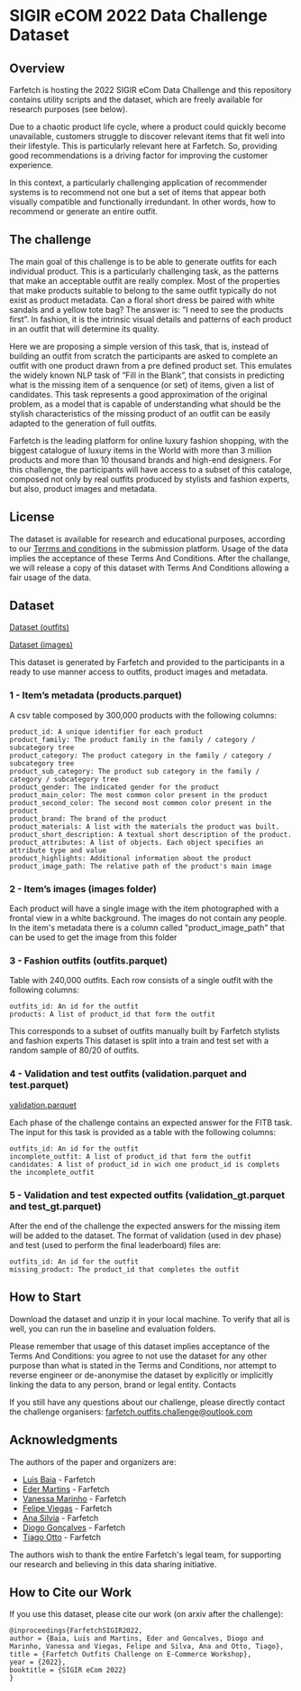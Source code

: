 # SIGIR eCOM 2022 Data Challenge Dataset
## Overview
Farfetch is hosting the 2022 SIGIR eCom Data Challenge and this repository contains utility scripts and the dataset, which are freely available for research purposes (see below).

Due to a chaotic product life cycle, where a product could quickly 
become unavailable, customers struggle to discover relevant items that 
fit well into their lifestyle. This is particularly relevant here at 
Farfetch. So, providing good recommendations is a driving factor for improving 
the customer experience.

In this context, a particularly challenging application of recommender 
systems is to recommend not one but a set of items that appear both 
visually compatible and functionally irredundant. In other words, how 
to recommend or generate an entire outfit. 

## The challenge

The main goal of this challenge is to be able to generate outfits for 
each individual product. This is a particularly challenging task, as the 
patterns that make an acceptable outfit are really complex. Most of the 
properties that make products suitable to belong to the same outfit 
typically do not exist as product metadata. Can a floral short dress be 
paired with white sandals and a yellow tote bag? The answer is: ”I need 
to see the products first”. In fashion, it is the intrinsic visual 
details and patterns of each product in an outfit that will determine 
its quality.

Here we are proposing a simple version of this task, that is, instead of 
building an outfit from scratch the participants are asked to complete an
outfit with one product drawn from a pre defined product set. This emulates
the widely known NLP task of ”Fill in the Blank”, that consists in predicting what is 
the missing item of a senquence (or set) of items, given a list of candidates. 
This task represents a good approximation of the original problem, as a 
model that is capable of understanding what should be the stylish characteristics 
of the missing product of an outfit can be easily adapted to the generation of full outfits.

Farfetch is the leading platform for online luxury fashion shopping, with the biggest 
catalogue of luxury items in the World with more than 3 million products 
and more than 10 thousand brands and high-end designers. For this 
challenge, the participants will have access to a subset of this cataloge,
composed not only by real outfits produced by stylists and fashion 
experts, but also, product images and metadata. 

## License

The dataset is available for research and educational purposes, according to our [Terrms and conditions](https://eval.ai/web/challenges/challenge-page/1721/evaluation)
in the submission platform. Usage of the data implies the acceptance of these Terms And Conditions.
After the challange, we will release a copy of this dataset with Terms And Conditions allowing a fair usage of the data.

## Dataset
[Dataset (outfits)](https://storage.googleapis.com/sigir-challenge/dataset.tar.gz)

[Dataset (images)](https://storage.googleapis.com/sigir-challenge/images.tar.gz)

This dataset is generated by Farfetch and provided to the
participants in a ready to use manner access to outfits, product images and metadata.

### 1 - Item’s metadata (products.parquet)
A csv table composed by 300,000 products with the following columns:

    product_id: A unique identifier for each product
    product_family: The product family in the family / category / subcategory tree
    product_category: The product category in the family / category / subcategory tree
    product_sub_category: The product sub category in the family / category / subcategory tree
    product_gender: The indicated gender for the product
    product_main_color: The most common color present in the product
    product_second_color: The second most common color present in the product
    product_brand: The brand of the product
    product_materials: A list with the materials the product was built.
    product_short_description: A textual short description of the product.
    product_attributes: A list of objects. Each object specifies an attribute type and value
    product_highlights: Additional information about the product
    product_image_path: The relative path of the product's main image

### 2 - Item’s images (images folder)
Each product will have a single image with the item photographed with a frontal view
in a white background. The images do not contain any people. In the item's metadata there is a column called "product_image_path" that can be used to get the image from this folder

### 3 - Fashion outfits (outfits.parquet)
Table with 240,000 outfits. Each row consists of a single outfit with the following
columns:

    outfits_id: An id for the outfit
    products: A list of product_id that form the outfit

This corresponds to a subset of outfits manually built by Farfetch stylists and fashion experts
This dataset is split into a train and test set with a random sample of 80/20 of outfits.

### 4 - Validation and test outfits (validation.parquet and test.parquet)
[validation.parquet](https://storage.googleapis.com/sigir-challenge/stage1.parquet)

Each phase of the challenge contains an expected answer for the FITB task.
The input for this task is provided as a table with the following columns:

    outfits_id: An id for the outfit
    incomplete_outfit: A list of product_id that form the outfit
    candidates: A list of product_id in wich one product_id is complets the incomplete_outfit

### 5 - Validation and test expected outfits (validation_gt.parquet and test_gt.parquet)
After the end of the challenge the expected answers for the missing item
will be added to the dataset. The format of validation (used in dev 
phase) and test (used to perform the final leaderboard) files are:

    outfits_id: An id for the outfit
    missing_product: The product_id that completes the outfit

## How to Start

Download the dataset and unzip it in your local machine. To verify that all is well, you can run the in baseline and evaluation folders.

Please remember that usage of this dataset implies acceptance of the Terms And Conditions: you agree to not use the dataset for any other purpose than what is stated in the Terms and Conditions, nor attempt to reverse engineer or de-anonymise the dataset by explicitly or implicitly linking the data to any person, brand or legal entity.
Contacts

If you still have any questions about our challenge, please directly contact the  challenge organisers: [farfetch.outfits.challenge@outlook.com](mailto:farfetch.outfits.challenge@outlook.com)

## Acknowledgments

The authors of the paper and organizers are:

- [Luis Baia](https://www.linkedin.com/in/luís-baía-031566b3/) - Farfetch
- [Eder Martins](https://www.linkedin.com/in/ederfmartins/) - Farfetch
- [Vanessa Marinho](https://www.linkedin.com/in/vanessaqmarinho/) - Farfetch
- [Felipe Viegas](https://www.linkedin.com/in/felipe-viegas-449a7651/) - Farfetch
- [Ana Silvia](https://www.linkedin.com/in/anasilviacsilva/) - Farfetch
- [Diogo Gonçalves](https://www.linkedin.com/in/diogoncalves/) - Farfetch
- [Tiago Otto](https://www.linkedin.com/in/tiagoottorodrigues/) - Farfetch

The authors wish to thank the entire Farfetch's legal team, for supporting our research and believing in this data sharing initiative.

## How to Cite our Work

If you use this dataset, please cite our work (on arxiv after the challenge):

```
@inproceedings{FarfetchSIGIR2022,
author = {Baia, Luis and Martins, Eder and Goncalves, Diogo and Marinho, Vanessa and Viegas, Felipe and Silva, Ana and Otto, Tiago},
title = {Farfetch Outfits Challenge on E-Commerce Workshop},
year = {2022},
booktitle = {SIGIR eCom 2022}
}
```
